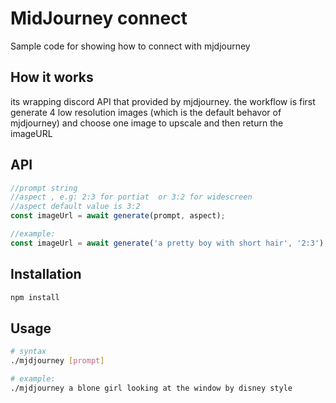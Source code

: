 # MidJourney connect
Sample code for showing how to connect with mjdjourney

## How it works
its wrapping discord API that provided by mjdjourney.
the workflow is first generate 4 low resolution images (which is the default behavor of mjdjourney)
and choose one image to upscale and then return the imageURL

## API
```js
//prompt string
//aspect , e.g: 2:3 for portiat  or 3:2 for widescreen
//aspect default value is 3:2
const imageUrl = await generate(prompt, aspect);

//example:
const imageUrl = await generate('a pretty boy with short hair', '2:3');
```

## Installation
```sh
npm install
```

## Usage
```sh
# syntax
./mjdjourney [prompt]

# example:
./mjdjourney a blone girl looking at the window by disney style
```